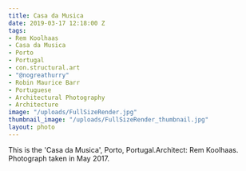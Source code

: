 ```yaml
---
title: Casa da Musica
date: 2019-03-17 12:18:00 Z
tags:
- Rem Koolhaas
- Casa da Musica
- Porto
- Portugal
- con.structural.art
- "@nogreathurry"
- Robin Maurice Barr
- Portuguese
- Architectural Photography
- Architecture
image: "/uploads/FullSizeRender.jpg"
thumbnail_image: "/uploads/FullSizeRender_thumbnail.jpg"
layout: photo
---
```


This is the 'Casa da Musica', Porto, Portugal.Architect: Rem Koolhaas. Photograph taken in May 2017.